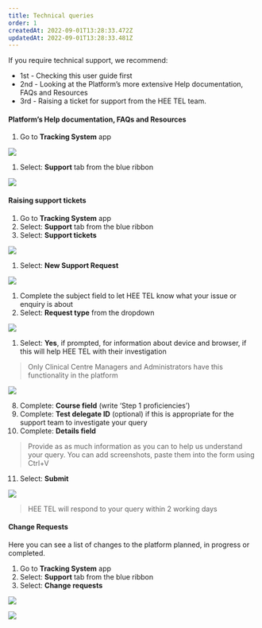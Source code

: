 ```yaml
---
title: Technical queries
order: 1
createdAt: 2022-09-01T13:28:33.472Z
updatedAt: 2022-09-01T13:28:33.481Z
---
```

If you require technical support, we recommend:​

* 1st - Checking this user guide first​
* 2nd - Looking at the Platform’s more extensive Help documentation, FAQs and Resources​
* 3rd - Raising a ticket for support from the HEE TEL team.​

#### Platform’s Help documentation, FAQs and Resources

1. Go to **Tracking System** app​

![](/img/ad-6-01-Tech-queries.jpg)

1. Select: **Support** tab from the blue ribbon ​

![](/img/ad-6-02-Tech-queries.jpg)

#### Raising support tickets

1. Go to **Tracking System** app​
2. Select: **Support** tab from the blue ribbon ​
3. Select: **Support tickets​**

![](/img/ad-6-03-Tech-queries.jpg)

1. Select: **New Support Request​**

![](/img/ad-6-04-Tech-queries.jpg)

1. Complete the subject field to let HEE TEL know what your issue or enquiry is about​
2. Select: **Request type** from the dropdown ​

![](/img/ad-6-05-Tech-queries.jpg)

1. Select: **Yes**, if prompted, for information about device and browser, if this will help HEE TEL with their investigation

> Only Clinical Centre Managers and Administrators have this functionality in the platform ​

![](/img/ad-6-06-Tech-queries.jpg)

8. Complete: **Course field** (write ‘Step 1 proficiencies’) ​
9. Complete: **Test delegate ID**  (optional) if this is appropriate for the support team to investigate your query​
10. Complete: **Details field​**

> Provide as as much information as you can to help us understand your query. You can add screenshots, paste them into the form using Ctrl+V​

11. Select: **Submit** ​

![](/img/ad-6-07-Tech-queries.jpg)

> ​HEE TEL will respond to your query within 2 working days​

#### Change Requests​

Here you can see a list of changes to the platform planned, in progress or completed.​

1. Go to **Tracking System** app​
2. Select: **Support** tab from the blue ribbon ​
3. Select: **Change requests​**

![](/img/ad-6-08-Tech-queries.jpg)

![](/img/ad-6-12-tech.jpg)